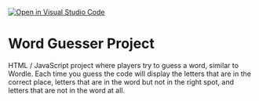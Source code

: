 [![Open in Visual Studio Code](https://classroom.github.com/assets/open-in-vscode-f059dc9a6f8d3a56e377f745f24479a46679e63a5d9fe6f495e02850cd0d8118.svg)](https://classroom.github.com/online_ide?assignment_repo_id=6725547&assignment_repo_type=AssignmentRepo)
# Word Guesser Project

HTML / JavaScript project where players try to guess a word, similar to Wordle. Each time you guess the code will display the letters that are in the correct place, letters that are in the word but not in the right spot, and letters that are not in the word at all. 
